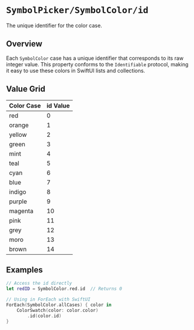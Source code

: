 # ``SymbolPicker/SymbolColor/id``

The unique identifier for the color case.

## Overview

Each `SymbolColor` case has a unique identifier that corresponds to its raw integer value. This property conforms to the `Identifiable` protocol, making it easy to use these colors in SwiftUI lists and collections.

## Value Grid

| Color Case | id Value |
|------------|----------|
| red        | 0        |
| orange     | 1        |
| yellow     | 2        |
| green      | 3        |
| mint       | 4        |
| teal       | 5        |
| cyan       | 6        |
| blue       | 7        |
| indigo     | 8        |
| purple     | 9        |
| magenta    | 10       |
| pink       | 11       |
| grey       | 12       |
| moro       | 13       |
| brown      | 14       |

## Examples

```swift
// Access the id directly
let redID = SymbolColor.red.id  // Returns 0

// Using in ForEach with SwiftUI
ForEach(SymbolColor.allCases) { color in
    ColorSwatch(color: color.color)
        .id(color.id)
}
```